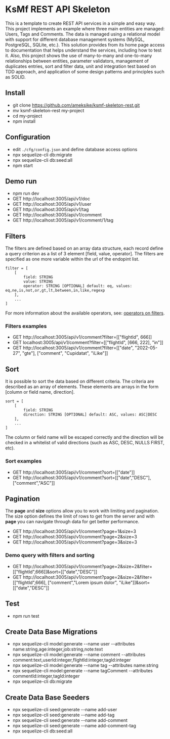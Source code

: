 # KsMf REST API Skeleton
This is a template to create REST API services in a simple and easy way. This project implements an example where three main entities are managed: Users, Tags and Comments. The data is managed using a relational model with support for different database management systems (MySQL, PostgreSQL, SQLite, etc.). This solution provides from its home page access to documentation that helps understand the services, including how to test it. Also, this project shows the use of many-to-many and one-to-many relationships between entities, parameter validators, management of duplicates entries, sort and filter data, unit and integration test based on TDD approach, and application of some design patterns and principles such as SOLID.

## Install 
- git clone https://github.com/ameksike/ksmf-skeleton-rest.git
- mv ksmf-skeleton-rest my-project
- cd my-project
- npm install

## Configuration 
- edit ```./cfg/config.json``` and define database access options
- npx sequelize-cli db:migrate
- npx sequelize-cli db:seed:all
- npm start

## Demo run
- npm run dev
- GET http://localhost:3005/api/v1/doc
- GET http://localhost:3005/api/v1/user
- GET http://localhost:3005/api/v1/tag
- GET http://localhost:3005/api/v1/comment
- GET http://localhost:3005/api/v1/comment/1/tag

## Filters
The filters are defined based on an array data structure, each record define a query criterion as a list of 3 element [field, value, operator]. The filters are specified as one more variable within the url of the endopint list.
```
filter = [ 
    [
        field: STRING
        value: STRING 
        operator: STRING [OPTIONAL] default: eq, values: eq,ne,is,not,or,gt,lt,between,in,like,regexp 
    ],
    ...
]
```
For more information about the available operators, see: [operators on filters](https://sequelize.org/docs/v6/core-concepts/model-querying-basics/#operators).

### Filters examples
- GET http://localhost:3005/api/v1/comment?filter=[["flightId", 666]]
- GET localhost:3005/api/v1/comment?filter=[["flightId", [666, 222], "in"]]
- GET http://localhost:3005/api/v1/comment?filter=[["date", "2022-05-27", "gte"], ["comment", "Cupidatat", "iLike"]]


## Sort
It is possible to sort the data based on different criteria. The criteria are described as an array of elements. These elements are arrays in the form [column or field name, direction].
```
sort = [ 
    [
        field: STRING
        direction: STRING [OPTIONAL] default: ASC, values: ASC|DESC
    ],
    ...
]
```
The column or field name will be escaped correctly and the direction will be checked in a whitelist of valid directions (such as ASC, DESC, NULLS FIRST, etc).

### Sort examples
- GET http://localhost:3005/api/v1/comment?sort=[["date"]]
- GET http://localhost:3005/api/v1/comment?sort=[["date","DESC"], ["comment","ASC"]]





## Pagination 
The **page** and **size** options allow you to work with limiting and pagination. The size option defines the limit of rows to get from the server and with **page** you can navigate through data for get better performance.

- GET http://localhost:3005/api/v1/comment?page=1&size=3
- GET http://localhost:3005/api/v1/comment?page=2&size=3
- GET http://localhost:3005/api/v1/comment?page=3&size=3

### Demo query with filters and sorting
- GET http://localhost:3005/api/v1/comment?page=2&size=2&filter=[["flightId",666]]&sort=[["date","DESC"]]
- GET http://localhost:3005/api/v1/comment?page=2&size=2&filter=[["flightId",666], ["comment","Lorem ipsum dolor", "iLike"]]&sort=[["date","DESC"]]


## Test
- npm run test

## Create Data Base Migrations 
- npx sequelize-cli model:generate --name user --attributes name:string,age:integer,job:string,note:text
- npx sequelize-cli model:generate --name comment --attributes comment:text,userId:integer,flightId:integer,tagId:integer
- npx sequelize-cli model:generate --name tag --attributes name:string
- npx sequelize-cli model:generate --name tagComment --attributes commentId:integer,tagId:integer
- npx sequelize-cli db:migrate

## Create Data Base Seeders
- npx sequelize-cli seed:generate --name add-user
- npx sequelize-cli seed:generate --name add-tag
- npx sequelize-cli seed:generate --name add-comment
- npx sequelize-cli seed:generate --name add-comment-tag
- npx sequelize-cli db:seed:all
